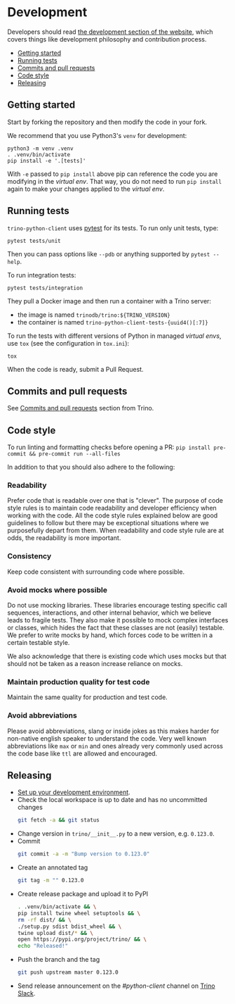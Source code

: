# Development

Developers should read [the development section of the website](https://trino.io/development),
which covers things like development philosophy and contribution process.

* [Getting started](#getting-started)
* [Running tests](#running-tests)
* [Commits and pull requests](#commits-and-pull-requests)
* [Code style](#code-style)
* [Releasing](#releasing)

## Getting started

Start by forking the repository and then modify the code in your fork.

We recommend that you use Python3's `venv` for development:

```
python3 -m venv .venv
. .venv/bin/activate
pip install -e '.[tests]'
```

With `-e` passed to `pip install` above pip can reference the code you are
modifying in the *virtual env*. That way, you do not need to run `pip install`
again to make your changes applied to the *virtual env*.

## Running tests

`trino-python-client` uses [pytest](https://pytest.org/) for its tests. To run
only unit tests, type:

```
pytest tests/unit
```

Then you can pass options like `--pdb` or anything supported by `pytest --help`.

To run integration tests:

```
pytest tests/integration
```

They pull a Docker image and then run a container with a Trino server:
- the image is named `trinodb/trino:${TRINO_VERSION}`
- the container is named `trino-python-client-tests-{uuid4()[:7]}`

To run the tests with different versions of Python in managed *virtual envs*,
use `tox` (see the configuration in `tox.ini`):

```
tox
```

When the code is ready, submit a Pull Request.

## Commits and pull requests

See [Commits and pull requests](https://github.com/trinodb/trino/blob/master/.github/DEVELOPMENT.md#commits-and-pull-requests) section from Trino.

## Code style

To run linting and formatting checks before opening a PR: `pip install pre-commit && pre-commit run --all-files`

In addition to that you should also adhere to the following:

### Readability

Prefer code that is readable over one that is "clever". The purpose of code
style rules is to maintain code readability and developer efficiency when
working with the code. All the code style rules explained below are good
guidelines to follow but there may be exceptional situations where we
purposefully depart from them. When readability and code style rule are at
odds, the readability is more important.

### Consistency

Keep code consistent with surrounding code where possible.

### Avoid mocks where possible

Do not use mocking libraries. These libraries encourage testing specific call
sequences, interactions, and other internal behavior, which we believe leads to
fragile tests. They also make it possible to mock complex interfaces or
classes, which hides the fact that these classes are not (easily) testable. We
prefer to write mocks by hand, which forces code to be written in a certain
testable style.

We also acknowledge that there is existing code which uses mocks but that
should not be taken as a reason increase reliance on mocks.

### Maintain production quality for test code

Maintain the same quality for production and test code.

### Avoid abbreviations

Please avoid abbreviations, slang or inside jokes as this makes harder for
non-native english speaker to understand the code. Very well known
abbreviations like `max` or `min` and ones already very commonly used across
the code base like `ttl` are allowed and encouraged.

## Releasing

- [Set up your development environment](#getting-started).
- Check the local workspace is up to date and has no uncommitted changes
  ```bash
  git fetch -a && git status
  ```
- Change version in `trino/__init__.py` to a new version, e.g. `0.123.0`.
- Commit
  ```bash
  git commit -a -m "Bump version to 0.123.0"
  ```
- Create an annotated tag
  ```bash
  git tag -m "" 0.123.0
  ```
- Create release package and upload it to PyPI
  ```bash
  . .venv/bin/activate && \
  pip install twine wheel setuptools && \
  rm -rf dist/ && \
  ./setup.py sdist bdist_wheel && \
  twine upload dist/* && \
  open https://pypi.org/project/trino/ && \
  echo "Released!"
  ```
- Push the branch and the tag
  ```bash
  git push upstream master 0.123.0
  ```
- Send release announcement on the *#python-client* channel on [Trino Slack](https://trino.io/slack.html).
